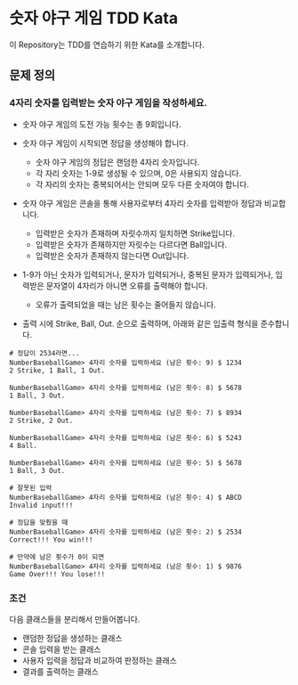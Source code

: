 # 숫자 야구 게임 TDD Kata

이 Repository는 TDD를 연습하기 위한 Kata를 소개합니다.

## 문제 정의

### 4자리 숫자를 입력받는 숫자 야구 게임을 작성하세요.

+ 숫자 야구 게임의 도전 가능 횟수는 총 9회입니다.
+ 숫자 야구 게임이 시작되면 정답을 생성해야 합니다.
  + 숫자 야구 게임의 정답은 랜덤한 4자리 숫자입니다.
  + 각 자리 숫자는 1-9로 생성될 수 있으며, 0은 사용되지 않습니다.
  + 각 자리의 숫자는 중복되어서는 안되며 모두 다른 숫자여야 합니다.
+ 숫자 야구 게임은 콘솔을 통해 사용자로부터 4자리 숫자를 입력받아 정답과 비교합니다.
  + 입력받은 숫자가 존재하며 자릿수까지 일치하면 Strike입니다.
  + 입력받은 숫자가 존재하지만 자릿수는 다르다면 Ball입니다.
  + 입력받은 숫자가 존재하지 않는다면 Out입니다.

+ 1-9가 아닌 숫자가 입력되거나, 문자가 입력되거나, 중복된 문자가 입력되거나, 입력받은 문자열이 4자리가 아니면 오류를 출력해야 합니다.
  + 오류가 출력되었을 때는 남은 횟수는 줄어들지 않습니다.
+ 출력 시에 Strike, Ball, Out. 순으로 출력하며, 아래와 같은 입출력 형식을 준수합니다.

```shell
# 정답이 2534라면...
NumberBaseballGame> 4자리 숫자를 입력하세요 (남은 횟수: 9) $ 1234
2 Strike, 1 Ball, 1 Out.

NumberBaseballGame> 4자리 숫자를 입력하세요 (남은 횟수: 8) $ 5678
1 Ball, 3 Out.

NumberBaseballGame> 4자리 숫자를 입력하세요 (남은 횟수: 7) $ 8934
2 Strike, 2 Out.

NumberBaseballGame> 4자리 숫자를 입력하세요 (남은 횟수: 6) $ 5243
4 Ball.

NumberBaseballGame> 4자리 숫자를 입력하세요 (남은 횟수: 5) $ 5678
1 Ball, 3 Out.

# 잘못된 입력
NumberBaseballGame> 4자리 숫자를 입력하세요 (남은 횟수: 4) $ ABCD
Invalid input!!!

# 정답을 맞췄을 때
NumberBaseballGame> 4자리 숫자를 입력하세요 (남은 횟수: 2) $ 2534
Correct!!! You win!!!

# 만약에 남은 횟수가 0이 되면
NumberBaseballGame> 4자리 숫자를 입력하세요 (남은 횟수: 1) $ 9876
Game Over!!! You lose!!!
```

### 조건
다음 클래스들을 분리해서 만들어봅니다.
+ 랜덤한 정답을 생성하는 클래스
+ 콘솔 입력을 받는 클래스
+ 사용자 입력을 정답과 비교하여 판정하는 클래스
+ 결과를 출력하는 클래스
